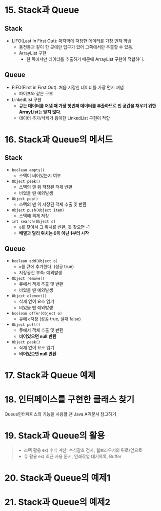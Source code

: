 # 15. Stack과 Queue
## Stack
- LIFO(Last In First Out): 마지막에 저장한 데이터를 가장 먼저 꺼냄
  - 동전통과 같이 한 곳에만 입구가 있어 그쪽에서만 추출할 수 있음.
  - ArrayList 구현
    - 한 쪽에서만 데이터를 추출하기 때문에 ArrayList 구현이 적합하다. 

## Queue
- FIFO(First in First Out): 처음 저장한 데이터를 가장 먼저 꺼냄
  - 파이프와 같은 구조
- LinkedList 구현
  - **큐는 데이터를 꺼낼 때 가장 첫번째 데이터를 추출하므로 빈 공간을 채우기 위한 ArrayList는 맞지 않다.**
  - 데이터 추가/삭제가 용이한 LinkedList 구현이 적합
  

# 16. Stack과 Queue의 메서드
## Stack
- `boolean empty()`
  - 스택이 비어있는지 여부
- `Object peek()`
  - 스택의 맨 위 저장된 객체 반환
  - 비었을 땐 예외발생
- `Object pop()`
  - 스택의 맨 위 저장된 객체 추출 및 반환
- `Object push(Object item)`
  - 스택에 객체 저장
- `int search(Object o)`
  - `o`를 찾아서 그 위치를 반환, 못 찾으면 -1
  - **배열과 달리 위치는 0이 아닌 1부터 시작**

## Queue
- `boolean add(Object o)`
  - `o`를 큐에 추가한다. (성공 true)
  - 저장공간 부족: 예외발생
- `Object remove()`
  - 큐에서 객체 추출 및 반환
  - 비었을 땐 예외발생
- `Object element()`
  - 삭제 없이 요소 읽기
  - 비었을 땐 예외발생
- `boolean offer(Object o)`
  - 큐에 `o`저장 (성공 true, 실패 false)
- `Object poll()`
  - 큐에서 객체 추출 및 반환
  - **비어있으면 null 반환**
- `Object peek()`
  - 삭제 없이 요소 읽기
  - **비어있으면 null 반환**

# 17. Stack과 Queue 예제

# 18. 인터페이스를 구현한 클래스 찾기
Queue인터페이스의 기능을 사용할 땐 Java API문서 참고하기

# 19. Stack과 Queue의 활용
> - 스택 활용 ex) 수식 계산, 수식괄호 검사, 웹브라우저의 뒤로/앞으로  
> - 큐 활용 ex) 최근 사용 문서, 인쇄작업 대기목록, Buffer

# 20. Stack과 Queue의 예제1

# 21. Stack과 Queue의 예제2